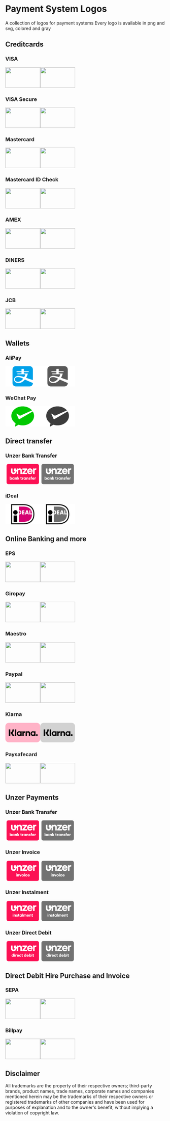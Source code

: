 # Payment System Logos
A collection of logos for payment systems
Every logo is available in png and svg, colored and gray

## Creditcards

### VISA
<img src="logos@2x/color/visa@2x.png" width="110px" height="64px"><img src="logos@2x/dark/visa-dark@2x.png" width="110px" height="64px">

### VISA Secure
<img src="logos@2x/color/visa-secure@2x.png" width="110px" height="64px"><img src="logos@2x/dark/visa-secure-dark@2x.png" width="110px" height="64px">

### Mastercard
<img src="logos@2x/color/mastercard@2x.png" width="110px" height="64px"><img src="logos@2x/dark/mastercard-dark@2x.png" width="110px" height="64px">

### Mastercard ID Check
<img src="logos@2x/color/mastercard-id-check@2x.png" width="110px" height="64px"><img src="logos@2x/dark/mastercard-id-check-dark@2x.png" width="110px" height="64px">

### AMEX
<img src="logos@2x/color/amex@2x.png" width="110px" height="64px"><img src="logos@2x/dark/amex-dark@2x.png" width="110px" height="64px">

### DINERS
<img src="logos@2x/color/diners@2x.png" width="110px" height="64px"><img src="logos@2x/dark/diners-dark@2x.png" width="110px" height="64px">

### JCB
<img src="logos@2x/color/jcb@2x.png" width="110px" height="64px"><img src="logos@2x/dark/jcb-dark@2x.png" width="110px" height="64px">

## Wallets

### AliPay
<img src="logos@2x/color/alipay@2x.png" width="110px" height="64px"><img src="logos@2x/dark/alipay-dark@2x.png" width="110px" height="64px">

### WeChat Pay
<img src="logos@2x/color/wechat_pay@2x.png" width="110px" height="64px"><img src="logos@2x/dark/wechat_pay-dark@2x.png" width="110px" height="64px">

## Direct transfer

### Unzer Bank Transfer
<img src="logos@2x/color/unzer_bank_transfer@2x.png" width="110px" height="64px"><img src="logos@2x/dark/unzer_bank_transfer-dark@2x.png" width="110px" height="64px">

### iDeal
<img src="logos@2x/color/ideal@2x.png" width="110px" height="64px"><img src="logos@2x/dark/ideal-dark@2x.png" width="110px" height="64px">

## Online Banking and more

### EPS
<img src="logos@2x/color/eps@2x.png" width="110px" height="64px"><img src="logos@2x/dark/eps-dark@2x.png" width="110px" height="64px">

### Giropay
<img src="logos@2x/color/giropay@2x.png" width="110px" height="64px"><img src="logos@2x/dark/giropay-dark@2x.png" width="110px" height="64px">

### Maestro
<img src="logos@2x/color/maestro@2x.png" width="110px" height="64px"><img src="logos@2x/dark/maestro-dark@2x.png" width="110px" height="64px">

### Paypal
<img src="logos@2x/color/paypal@2x.png" width="110px" height="64px"><img src="logos@2x/dark/paypal-dark@2x.png" width="110px" height="64px">

### Klarna
<img src="logos@2x/color/klarna@2x.png" width="110px" height="64px"><img src="logos@2x/dark/klarna-dark@2x.png" width="110px" height="64px">

### Paysafecard
<img src="logos@2x/color/paysafecard@2x.png" width="110px" height="64px"><img src="logos@2x/dark/paysafecard-dark@2x.png" width="110px" height="64px">

## Unzer Payments

### Unzer Bank Transfer
<img src="logos@2x/color/unzer_bank_transfer@2x.png" width="110px" height="64px"><img src="logos@2x/dark/unzer_bank_transfer-dark@2x.png" width="110px" height="64px">

### Unzer Invoice
<img src="logos@2x/color/unzer_invoice@2x.png" width="110px" height="64px"><img src="logos@2x/dark/unzer_invoice-dark@2x.png" width="110px" height="64px">

### Unzer Instalment
<img src="logos@2x/color/unzer_instalment@2x.png" width="110px" height="64px"><img src="logos@2x/dark/unzer_instalment-dark@2x.png" width="110px" height="64px">

### Unzer Direct Debit
<img src="logos@2x/color/unzer_directdebit@2x.png" width="110px" height="64px"><img src="logos@2x/dark/unzer_directdebit-dark@2x.png" width="110px" height="64px">

## Direct Debit Hire Purchase and Invoice

### SEPA
<img src="logos@2x/color/sepa@2x.png" width="110px" height="64px"><img src="logos@2x/dark/sepa-dark@2x.png" width="110px" height="64px">

### Billpay
<img src="logos@2x/color/billpay@2x.png" width="110px" height="64px"><img src="logos@2x/dark/billpay-dark@2x.png" width="110px" height="64px">

## Disclaimer

All trademarks are the property of their respective owners; third-party brands, product names, trade names, corporate names and companies mentioned herein may be the trademarks of their respective owners or registered trademarks of other companies and have been used for purposes of explanation and to the owner's benefit, without implying a violation of copyright law.
